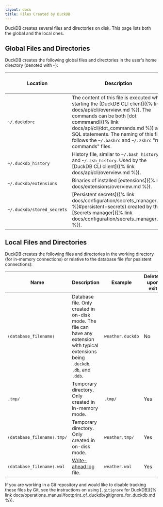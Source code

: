 ```yaml
---
layout: docu
title: Files Created by DuckDB
---
```


DuckDB creates several files and directories on disk. This page lists both the global and the local ones.

## Global Files and Directories

DuckDB creates the following global files and directories in the user's home directory (denoted with `~`):

| Location | Description | Shared between versions | Shared between clients |
|-------|-------------------|--|--|
| `~/.duckdbrc` | The content of this file is executed when starting the [DuckDB CLI client]({% link docs/api/cli/overview.md %}). The commands can be both [dot commmand]({% link docs/api/cli/dot_commands.md %}) and SQL statements. The naming of this file follows the `~/.bashrc` and `~/.zshrc` "run commands" files. | Yes | Only used by CLI |
| `~/.duckdb_history` | History file, similar to `~/.bash_history` and `~/.zsh_history`. Used by the [DuckDB CLI client]({% link docs/api/cli/overview.md %}). | Yes | Only used by CLI |
| `~/.duckdb/extensions` | Binaries of installed [extensions]({% link docs/extensions/overview.md %}). | No | Yes |
| `~/.duckdb/stored_secrets` | [Persistent secrets]({% link docs/configuration/secrets_manager.md %}#persistent-secrets) created by the [Secrets manager]({% link docs/configuration/secrets_manager.md %}). | Yes | Yes |

## Local Files and Directories

DuckDB creates the following files and directories in the working directory (for in-memory connections) or relative to the database file (for pesistent connections):

| Name | Description | Example | Deleted upon exit |
|-------|-------------------|---|--|
| `⟨database_filename⟩` | Database file. Only created in on-disk mode. The file can have any extension with typical extensions being `.duckdb`, `.db`, and `.ddb`. | `weather.duckdb` |  No |
| `.tmp/` | Temporary directory. Only created in in-memory mode. | `.tmp/` | Yes |
| `⟨database_filename⟩.tmp/` | Temporary directory. Only created in on-disk mode. | `weather.tmp/` | Yes |
| `⟨database_filename⟩.wal` | [Write-ahead log](https://en.wikipedia.org/wiki/Write-ahead_logging) file. | `weather.wal` | Yes |

If you are working in a Git repository and would like to disable tracking these files by Git,
see the instructions on using [`.gitignore` for DuckDB]({% link docs/operations_manual/footprint_of_duckdb/gitignore_for_duckdb.md %}).
